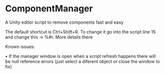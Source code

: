 # ComponentManager
A Unity editor script to remove components fast and easy

The default shortcut is Ctrl+Shift+R. To change it go into the script line 15 and change this -> %#r. More details there

Known issues:

• If the manager window is open when a script refresh happens there will be null reference errors (just select a diferent object or close the window to fix)
